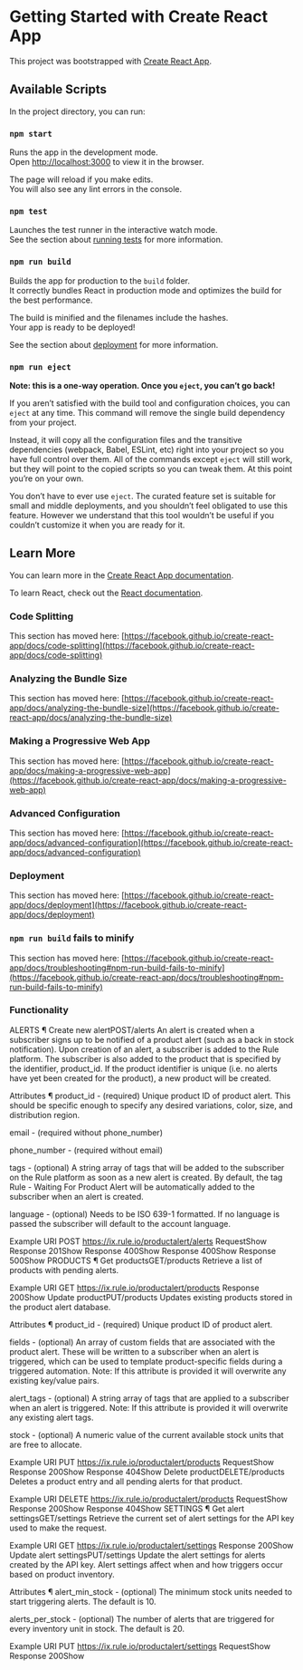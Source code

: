 # Getting Started with Create React App

This project was bootstrapped with [Create React App](https://github.com/facebook/create-react-app).

## Available Scripts

In the project directory, you can run:

### `npm start`

Runs the app in the development mode.\
Open [http://localhost:3000](http://localhost:3000) to view it in the browser.

The page will reload if you make edits.\
You will also see any lint errors in the console.

### `npm test`

Launches the test runner in the interactive watch mode.\
See the section about [running tests](https://facebook.github.io/create-react-app/docs/running-tests) for more information.

### `npm run build`

Builds the app for production to the `build` folder.\
It correctly bundles React in production mode and optimizes the build for the best performance.

The build is minified and the filenames include the hashes.\
Your app is ready to be deployed!

See the section about [deployment](https://facebook.github.io/create-react-app/docs/deployment) for more information.

### `npm run eject`

**Note: this is a one-way operation. Once you `eject`, you can’t go back!**

If you aren’t satisfied with the build tool and configuration choices, you can `eject` at any time. This command will remove the single build dependency from your project.

Instead, it will copy all the configuration files and the transitive dependencies (webpack, Babel, ESLint, etc) right into your project so you have full control over them. All of the commands except `eject` will still work, but they will point to the copied scripts so you can tweak them. At this point you’re on your own.

You don’t have to ever use `eject`. The curated feature set is suitable for small and middle deployments, and you shouldn’t feel obligated to use this feature. However we understand that this tool wouldn’t be useful if you couldn’t customize it when you are ready for it.

## Learn More

You can learn more in the [Create React App documentation](https://facebook.github.io/create-react-app/docs/getting-started).

To learn React, check out the [React documentation](https://reactjs.org/).

### Code Splitting

This section has moved here: [https://facebook.github.io/create-react-app/docs/code-splitting](https://facebook.github.io/create-react-app/docs/code-splitting)

### Analyzing the Bundle Size

This section has moved here: [https://facebook.github.io/create-react-app/docs/analyzing-the-bundle-size](https://facebook.github.io/create-react-app/docs/analyzing-the-bundle-size)

### Making a Progressive Web App

This section has moved here: [https://facebook.github.io/create-react-app/docs/making-a-progressive-web-app](https://facebook.github.io/create-react-app/docs/making-a-progressive-web-app)

### Advanced Configuration

This section has moved here: [https://facebook.github.io/create-react-app/docs/advanced-configuration](https://facebook.github.io/create-react-app/docs/advanced-configuration)

### Deployment

This section has moved here: [https://facebook.github.io/create-react-app/docs/deployment](https://facebook.github.io/create-react-app/docs/deployment)

### `npm run build` fails to minify

This section has moved here: [https://facebook.github.io/create-react-app/docs/troubleshooting#npm-run-build-fails-to-minify](https://facebook.github.io/create-react-app/docs/troubleshooting#npm-run-build-fails-to-minify)

### Functionality 
ALERTS  ¶
Create new alertPOST/alerts
An alert is created when a subscriber signs up to be notified of a product alert (such as a back in stock notification). Upon creation of an alert, a subscriber is added to the Rule platform. The subscriber is also added to the product that is specified by the identifier, product_id. If the product identifier is unique (i.e. no alerts have yet been created for the product), a new product will be created.

Attributes ¶
product_id - (required) Unique product ID of product alert. This should be specific enough to specify any desired variations, color, size, and distribution region.

email - (required without phone_number)

phone_number - (required without email)

tags - (optional) A string array of tags that will be added to the subscriber on the Rule platform as soon as a new alert is created. By default, the tag Rule - Waiting For Product Alert will be automatically added to the subscriber when an alert is created.

language - (optional) Needs to be ISO 639-1 formatted. If no language is passed the subscriber will default to the account language.

Example URI
POST https://ix.rule.io/productalert/alerts
RequestShow
Response  201Show
Response  400Show
Response  400Show
Response  500Show
PRODUCTS  ¶
Get productsGET/products
Retrieve a list of products with pending alerts.

Example URI
GET https://ix.rule.io/productalert/products
Response  200Show
Update productPUT/products
Updates existing products stored in the product alert database.

Attributes ¶
product_id - (required) Unique product ID of product alert.

fields - (optional) An array of custom fields that are associated with the product alert. These will be written to a subscriber when an alert is triggered, which can be used to template product-specific fields during a triggered automation. Note: If this attribute is provided it will overwrite any existing key/value pairs.

alert_tags - (optional) A string array of tags that are applied to a subscriber when an alert is triggered. Note: If this attribute is provided it will overwrite any existing alert tags.

stock - (optional) A numeric value of the current available stock units that are free to allocate.

Example URI
PUT https://ix.rule.io/productalert/products
RequestShow
Response  200Show
Response  404Show
Delete productDELETE/products
Deletes a product entry and all pending alerts for that product.

Example URI
DELETE https://ix.rule.io/productalert/products
RequestShow
Response  200Show
Response  404Show
SETTINGS  ¶
Get alert settingsGET/settings
Retrieve the current set of alert settings for the API key used to make the request.

Example URI
GET https://ix.rule.io/productalert/settings
Response  200Show
Update alert settingsPUT/settings
Update the alert settings for alerts created by the API key. Alert settings affect when and how triggers occur based on product inventory.

Attributes ¶
alert_min_stock - (optional) The minimum stock units needed to start triggering alerts. The default is 10.

alerts_per_stock - (optional) The number of alerts that are triggered for every inventory unit in stock. The default is 20.

Example URI
PUT https://ix.rule.io/productalert/settings
RequestShow
Response  200Show

